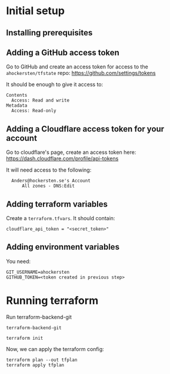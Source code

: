 # Initial setup

## Installing prerequisites

## Adding a GitHub access token

Go to GitHub and create an access token for access to the `ahockersten/tfstate` repo: https://github.com/settings/tokens

It should be enough to give it access to:
```
Contents
  Access: Read and write
Metadata
  Access: Read-only
```

## Adding a Cloudflare access token for your account

Go to cloudflare's page, create an access token here: https://dash.cloudflare.com/profile/api-tokens

It will need access to the following:
```
  Anders@hockersten.se's Account
      All zones - DNS:Edit
```

## Adding terraform variables

Create a `terraform.tfvars`. It should contain:

```
cloudflare_api_token = "<secret_token>"
```

## Adding environment variables

You need:
```
GIT_USERNAME=ahockersten
GITHUB_TOKEN=<token created in previous step>
```

# Running terraform

Run terraform-backend-git
```
terraform-backend-git
```

```
terraform init
```

Now, we can apply the terraform config:

```
terraform plan --out tfplan
terraform apply tfplan
```
